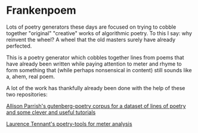 # Frankenpoem

Lots of poetry generators these days are focused on trying to cobble together "original" "creative" works of algorithmic poetry. To this I say: why reinvent the wheel? A wheel that the old masters surely have already perfected.

This is a poetry generator which cobbles together lines from poems that have already been written while paying attention to meter and rhyme to form something that (while perhaps nonsensical in content) still sounds like a, ahem, real poem.


A lot of the work has thankfully already been done with the help of these two repositories: 

[Allison Parrish's gutenberg-poetry corpus for a dataset of lines of poetry and some clever and useful tutorials](https://github.com/aparrish/gutenberg-poetry-corpus/blob/master/quick-experiments.ipynb)

[Laurence Tennant's poetry-tools for meter analysis](https://github.com/hyperreality/Poetry-Tools)

